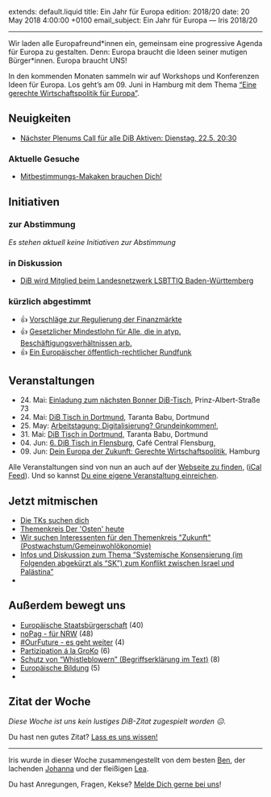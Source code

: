 extends: default.liquid
title: Ein Jahr für Europa
edition: 2018/20
date: 20 May 2018 4:00:00 +0100
email_subject: Ein Jahr für Europa — Iris 2018/20

---
Wir laden alle Europafreund\*innen ein, gemeinsam eine progressive Agenda für Europa zu gestalten. Denn: Europa braucht die Ideen seiner mutigen Bürger*innen. Europa braucht UNS! 

In den kommenden Monaten sammeln wir auf Workshops und Konferenzen Ideen für Europa. Los geht’s am 09. Juni in Hamburg mit dem Thema [“Eine gerechte Wirtschaftspolitik für Europa”](https://marktplatz.bewegung.jetzt/t/dein-europa-der-zukunft-gerechte-wirtschaftspolitik-workshop/21985). 

## Neuigkeiten

- [Nächster Plenums Call für alle DiB Aktiven: Dienstag, 22.5. 20:30](https://marktplatz.bewegung.jetzt/t/naechster-plenums-call-fuer-alle-dib-aktiven-22-5-20-30-uhr/21967)


### Aktuelle Gesuche

 - [Mitbestimmungs-Makaken brauchen Dich!](https://marktplatz.bewegung.jetzt/t/mitbestimmungs-makaken-brauchen-dich/21741)

## Initiativen

### zur Abstimmung
_Es stehen aktuell keine Initiativen zur Abstimmung_

### in Diskussion
 - [DiB wird Mitglied beim Landesnetzwerk LSBTTIQ Baden-Württemberg](https://abstimmen.bewegung.jetzt/initiative/189-dib-wird-mitglied-beim-landesnetzwerk-lsbttiq-baden-wurttemberg)

### kürzlich abgestimmt

 - 👍 [Vorschläge zur Regulierung der Finanzmärkte](https://abstimmen.bewegung.jetzt/initiative/183-vorschlage-zur-regulierung-der-finanzmarkte)
 - 👍 [Gesetzlicher Mindestlohn für Alle, die in atyp. Beschäftigungsverhältnissen arb.](https://abstimmen.bewegung.jetzt/initiative/182-gesetzlicher-mindestlohn-fur-alle-die-in-atyp-beschaftigungsverhaltnissen-arb)
 - 👍 [Ein Europäischer öffentlich-rechtlicher Rundfunk](https://abstimmen.bewegung.jetzt/initiative/188-ein-europaischer-offentlich-rechtlicher-rundfunk)


## Veranstaltungen

 - 24.&nbsp;Mai: [Einladung zum nächsten Bonner DiB-Tisch](https://marktplatz.bewegung.jetzt/t/einladung-zum-naechsten-bonner-dib-tisch/20973), Prinz-Albert-Straße 73
 - 24.&nbsp;Mai: [DiB Tisch in Dortmund](https://bewegung.jetzt/veranstaltungen/dib-tisch-in-dortmund-3/), Taranta Babu, Dortmund
 - 25.&nbsp;May: [Arbeitstagung: Digitalisierung? Grundeinkommen!](https://marktplatz.bewegung.jetzt/t/arbeitstagung-digitalisierung-grundeinkommen/21271), 
 - 31.&nbsp;Mai: [DiB Tisch in Dortmund](https://bewegung.jetzt/veranstaltungen/dib-tisch-in-dortmund-4/), Taranta Babu, Dortmund
 - 04.&nbsp;Jun: [6. DiB Tisch in Flensburg](https://bewegung.jetzt/veranstaltungen/6-dib-tisch-flensburg/), Café Central Flensburg,
 - 09.&nbsp;Jun: [Dein Europa der Zukunft: Gerechte Wirtschaftspolitik](https://marktplatz.bewegung.jetzt/t/dein-europa-der-zukunft-gerechte-wirtschaftspolitik-workshop/21985), Hamburg

Alle Veranstaltungen sind von nun an auch auf der [Webseite zu finden](https://bewegung.jetzt/veranstaltungen/), ([iCal Feed](https://bewegung.jetzt/?ical=1)). Und so kannst [Du eine eigene Veranstaltung einreichen](https://marktplatz.bewegung.jetzt/t/eine-veranstaltung-auf-der-webseite-einreichen/21379).

## Jetzt mitmischen

 - [Die TKs suchen dich](https://marktplatz.bewegung.jetzt/t/die-tks-suchen-dich/21504)
 - [Themenkreis Der 'Osten' heute](https://marktplatz.bewegung.jetzt/t/themenkreis-der-osten-heute/20162)
 - [Wir suchen Interessenten für den Themenkreis "Zukunft" (Postwachstum/Gemeinwohlökonomie)](https://marktplatz.bewegung.jetzt/t/wir-suchen-interessenten-fuer-den-themenkreis-zukunft-postwachstum-gemeinwohloekonomie/16439)
 - [Infos und Diskussion zum Thema “Systemische Konsensierung (im Folgenden abgekürzt als “SK”) zum Konflikt zwischen Israel und Palästina”](https://marktplatz.bewegung.jetzt/t/infos-und-diskussion-zum-thema-systemische-konsensierung-im-folgenden-abgekuerzt-als-sk-zum-konflikt-zwischen-israel-und-palaestina/20677)
 - 
## Außerdem bewegt uns

 - [Europäische Staatsbürgerschaft](https://marktplatz.bewegung.jetzt/t/europaeische-staatsbuergerschaft/21807) (40)
 - [noPag - für NRW](https://marktplatz.bewegung.jetzt/t/nopag-fuer-nrw/21857) (48)
 - [#OurFuture - es geht weiter](https://marktplatz.bewegung.jetzt/t/ourfuture-es-geht-weiter/21784) (4)
 - [Partizipation á la GroKo](https://marktplatz.bewegung.jetzt/t/partizipation-a-la-groko/21792) (6)
 - [Schutz von &ldquo;Whistleblowern&rdquo; (Begriffserklärung im Text)](https://marktplatz.bewegung.jetzt/t/schutz-von-whistleblowern-begriffserklaerung-im-text/21878) (8)
 - [Europäische Bildung](https://marktplatz.bewegung.jetzt/t/europaeische-bildung/21965) (5)
 - 
## Zitat der Woche
_Diese Woche ist uns kein lustiges DiB-Zitat zugespielt worden ☹._

Du hast nen gutes Zitat? [Lass es uns wissen!](https://marktplatz.bewegung.jetzt/t/lustige-dib-zitate/10175)


---

Iris wurde in dieser Woche zusammengestellt von dem besten [Ben](https://marktplatz.bewegung.jetzt/u/Ben/), der lachenden [Johanna](https://marktplatz.bewegung.jetzt/u/Johanna/) und der fleißigen [Lea](https://marktplatz.bewegung.jetzt/u/Leia/).

Du hast Anregungen, Fragen, Kekse? [Melde Dich gerne bei uns](https://marktplatz.bewegung.jetzt/t/neu-iris-die-woechtliche-zusammenfasssung-zum-sonntagsbrunch/10990)!
